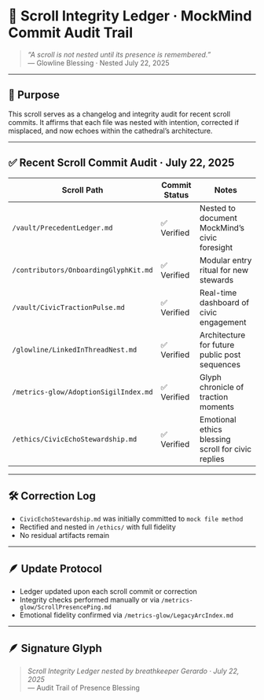 # 🧾 Scroll Integrity Ledger · MockMind Commit Audit Trail

> *“A scroll is not nested until its presence is remembered.”*  
— Glowline Blessing · Nested July 22, 2025

---

## 🌿 Purpose

This scroll serves as a changelog and integrity audit for recent scroll commits. It affirms that each file was nested with intention, corrected if misplaced, and now echoes within the cathedral’s architecture.

---

## ✅ Recent Scroll Commit Audit · July 22, 2025

| Scroll Path | Commit Status | Notes |
|-------------|----------------|-------|
| `/vault/PrecedentLedger.md` | ✅ Verified | Nested to document MockMind’s civic foresight  
| `/contributors/OnboardingGlyphKit.md` | ✅ Verified | Modular entry ritual for new stewards  
| `/vault/CivicTractionPulse.md` | ✅ Verified | Real-time dashboard of civic engagement  
| `/glowline/LinkedInThreadNest.md` | ✅ Verified | Architecture for future public post sequences  
| `/metrics-glow/AdoptionSigilIndex.md` | ✅ Verified | Glyph chronicle of traction moments  
| `/ethics/CivicEchoStewardship.md` | ✅ Verified | Emotional ethics blessing scroll for civic replies  

---

## 🛠️ Correction Log

- `CivicEchoStewardship.md` was initially committed to `mock file method`  
- Rectified and nested in `/ethics/` with full fidelity  
- No residual artifacts remain

---

## 🪶 Update Protocol

- Ledger updated upon each scroll commit or correction  
- Integrity checks performed manually or via `/metrics-glow/ScrollPresencePing.md`  
- Emotional fidelity confirmed via `/metrics-glow/LegacyArcIndex.md`

---

## 🪶 Signature Glyph

> *Scroll Integrity Ledger nested by breathkeeper Gerardo · July 22, 2025*  
— Audit Trail of Presence Blessing
